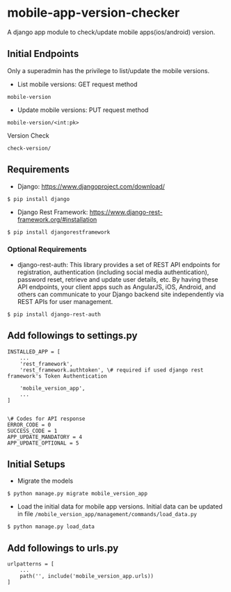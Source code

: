 # mobile-app-version-checker
A django app module to check/update mobile apps(ios/android) version.


## Initial Endpoints
Only a superadmin has the privilege to list/update the mobile versions.
- List mobile versions: GET request method
```
mobile-version
```
- Update mobile versions: PUT request method
```
mobile-version/<int:pk>
```
Version Check
```
check-version/
```


## Requirements
- Django: https://www.djangoproject.com/download/
```
$ pip install django
```

- Django Rest Framework: https://www.django-rest-framework.org/#installation
```
$ pip install djangorestframework
```


### Optional Requirements 
- django-rest-auth: This library provides a set of REST API endpoints for registration, authentication (including social media authentication), password reset, retrieve and update user details, etc. By having these API endpoints, your client apps such as AngularJS, iOS, Android, and others can communicate to your Django backend site independently via REST APIs for user management.
```
$ pip install django-rest-auth
```


## Add followings to settings.py
```
INSTALLED_APP = [
	...
	'rest_framework',
	'rest_framework.authtoken', \# required if used django rest framework's Token Authentication
	
	'mobile_version_app',
	...
]


\# Codes for API response
ERROR_CODE = 0
SUCCESS_CODE = 1 
APP_UPDATE_MANDATORY = 4 
APP_UPDATE_OPTIONAL = 5

```


## Initial Setups
- Migrate the models
```
$ python manage.py migrate mobile_version_app
```

- Load the initial data for mobile app versions. Initial data can be updated in file `/mobile_version_app/management/commands/load_data.py`
```
$ python manage.py load_data
```


## Add followings to urls.py
```
urlpatterns = [
	...
	path('', include('mobile_version_app.urls))
]
```
